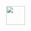 <img src="http://baycityguide.com/media/00P0B00000uwaF6UAI/Skyline-Downtown-Close-up-1500.jpg" height="50">
